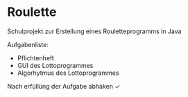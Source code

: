 # Roulette
Schulprojekt zur Erstellung eines Rouletteprogramms in Java

Aufgabenliste:
- Pflichtenheft
- GUI des Lottoprogrammes
- Algorhytmus des Lottoprogrammes

Nach erfüllüng der Aufgabe abhaken ✓ 
